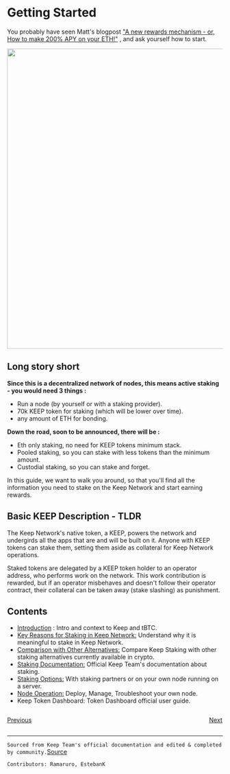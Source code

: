 

# Getting Started

You probably have seen Matt's blogpost ["A new rewards mechanism - 
or, How to make 200% APY on your ETH!"](https://blog.keep.network/a-new-rewards-mechanism-deef3412c3e1) , and ask yourself how to start.

<p align="center">
  <img width="700" src="https://user-images.githubusercontent.com/73607532/103154477-48eaea00-4776-11eb-877b-39e593e76c8d.png">
</p>



## Long story short 
**Since this is a decentralized network of nodes, this means active staking - you would need 3 things :**
- Run a node (by yourself or with a staking provider).
- 70k KEEP token for staking (which will be lower over time).
- any amount of ETH for bonding.

**Down the road, soon to be announced, there will be :**
- Eth only staking, no need for KEEP tokens minimum stack.
- Pooled staking, so you can stake with less tokens than the minimum amount.
- Custodial staking, so you can stake and forget.

In this guide, we want to walk you around, so that you'll find all the information you need to stake on the Keep Network and start earning rewards.



## Basic KEEP Description - TLDR
The Keep Network's native token, a KEEP, powers the network and undergirds all the apps that are and will be built on it. Anyone with KEEP tokens can stake them, setting them aside as collateral for Keep Network operations.

Staked tokens are delegated by a KEEP token holder to an operator address, who performs work on the network. This work contribution is rewarded, but if an operator misbehaves and doesn't follow their operator contract, their collateral can be taken away (stake slashing) as punishment.


## Contents

- [Introduction](basics/intro.md) : Intro and context to Keep and tBTC.
- [Key Reasons for Staking in Keep Network:](Reasons/reasons.md) Understand why it is meaningful to stake in Keep Network.
- [Comparison with Other Alternatives:](comparison/comparesimilar.md) Compare Keep Staking with other staking alternatives currently available in crypto.
- [Staking Documentation:](stakingdoc/keep101.md) Official Keep Team's documentation about staking. 
- [Staking Options:](stakingdoc/stakingoptions.md) With staking partners or on your own node running on a server.
- [Node Operation:](Node-Operation/intro-operation.md) Deploy, Manage, Troubleshoot your own node.
- Keep Token Dashboard: Token Dashboard official user guide.




<p style="text-align: left; width:49%; display: inline-block;"><a href="/#/basics/start">Previous</a></p>
<p style="text-align: right; width:50%;  display: inline-block;"><a href="/#/basics/intro">Next</a></p>

---
`Sourced from Keep Team's official documentation and edited & completed by community.`[Source](https://keep-network.gitbook.io/staking-documentation/)

`Contributors: Ramaruro, EstebanK`
